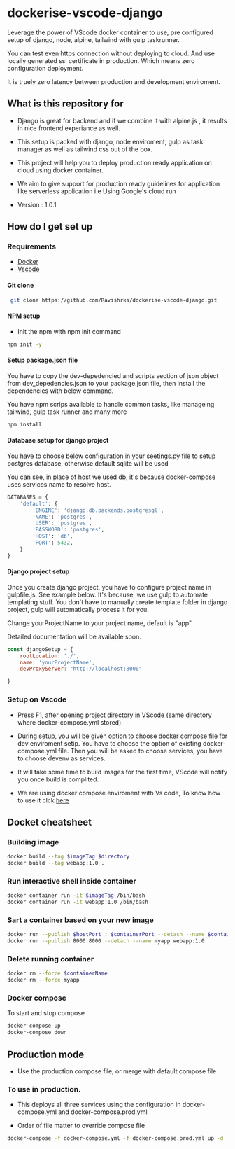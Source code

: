# dockerise-vscode-django

Leverage the power of VScode docker container  to use, pre configured setup of django, node, alpine, tailwind with gulp taskrunner.

You can test even https connection without deploying to cloud. And use locally generated ssl certificate in production. Which means zero configuration deployment.

It is truely zero latency between production and development enviroment.

## What is this repository for

* Django is great for backend and if we combine it with alpine.js , it results in nice frontend experiance as well.

* This setup is packed with django, node enviroment, gulp as task manager as well as tailwind css out of the box.

* This project will help you to deploy production ready application on cloud using docker container.

* We aim to give support for production ready guidelines for application like serverless application i.e Using Google's cloud run

* Version : 1.0.1

## How do I get set up

### Requirements

* [Docker](https://www.docker.com/get-started)
* [Vscode](https://code.visualstudio.com)

#### Git clone

```bash
 git clone https://github.com/Ravishrks/dockerise-vscode-django.git
```

#### NPM setup

* Init the npm with npm init command

```sh
npm init -y
```

#### Setup package.json file

You have to copy the dev-depedencied and scripts section of json object from dev_depedencies.json to your package.json file, then install the dependencies with below command.

You have npm scrips available to handle common tasks, like manageing tailwind, gulp task runner and many more

```bash
npm install
```

#### Database setup for django project

You have to choose below configuration in your seetings.py file to setup postgres database, otherwise default sqlite will be used

You can see, in place of host we used db, it's because docker-compose uses services name to resolve host.

```python
DATABASES = {
    'default': {
        'ENGINE': 'django.db.backends.postgresql',
        'NAME': 'postgres',
        'USER': 'postgres',
        'PASSWORD': 'postgres',
        'HOST': 'db',
        'PORT': 5432,
    }
}
```

#### Django project setup

Once you create django project, you have to configure project name in gulpfile.js. See example below.
It's because, we use gulp to automate templating stuff. You don't have to manually create template folder in django project, gulp will automatically process it for you.

Change yourProjectName to your project name, default is "app".

Detailed documentation will be available soon.

```javascript
const djangoSetup = {
    rootLocation: './',
    name: 'yourProjectName',
    devProxyServer: "http://localhost:8000"

}
```

### Setup on Vscode

* Press F1, after opening project directory in VScode (same directory where docker-compose.yml stored).

* During setup, you will be given option to choose docker compose file for dev enviroment setip. You have to choose the option of existing docker-compose.yml file. Then you will be asked to choose services, you have to choose devenv as services.

* It will take some time to build images for the first time, VScode will notify you once build is complited.

* We are using docker compose enviroment with Vs code, To know how to use it clck [here](https://code.visualstudio.com/docs/remote/containers#_using-docker-compose)

## Docket cheatsheet

### Building image

```bash
docker build --tag $imageTag $directory
docker build --tag webapp:1.0 .
```

### Run interactive shell inside container

```bash
docker container run -it $imageTag /bin/bash
docker container run -it webapp:1.0 /bin/bash
```

### Sart a container based on your new image

```bash
docker run --publish $hostPort : $containerPort --detach --name $containerName $imageTag
docker run --publish 8000:8000 --detach --name myapp webapp:1.0
```

### Delete running container

```bash
docker rm --force $containerName
docker rm --force myapp
```

### Docker compose

To start and stop compose

```bash
docker-compose up
docker-compose down
```

## Production mode

* Use the production compose file, or merge with default compose file

### To use in production.

* This deploys all three services using the configuration in docker-compose.yml and docker-compose.prod.yml

* Order of file matter to override compose file

```bash
docker-compose -f docker-compose.yml -f docker-compose.prod.yml up -d
```
